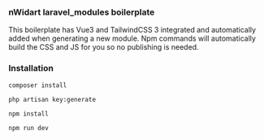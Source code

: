### nWidart laravel_modules boilerplate

This boilerplate has Vue3 and TailwindCSS 3 integrated and automatically added when generating a new module.
Npm commands will automatically build the CSS and JS for you so no publishing is needed.

### Installation

`composer install`

`php artisan key:generate`

`npm install`

`npm run dev`
